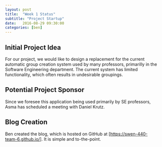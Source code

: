 ```yaml
---
layout: post
title:  "Week 1 Status"
subtitle: "Project Startup"
date:   2016-08-29 09:30:00
categories: [ben]
---
```


## Initial Project Idea
For our project, we would like to design a replacement for the current automatic group creation system used by many professors, primarilly in the Software Engineering department. The current system has limited functionality, which often results in undesirable groupings.

## Potential Project Sponsor
Since we foresee this application being used primarily by SE professors, Asma has scheduled a meeting with Daniel Krutz.

## Blog Creation
Ben created the blog, which is hosted on GitHub at [https://swen-440-team-6.github.io/]. It is simple and to-the-point.
